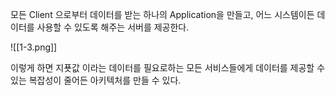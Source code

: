 
모든 Client 으로부터 데이터를 받는 하나의 Application을 만들고, 어느 시스템이든 데이터를 사용할 수 있도록 해주는 서버를 제공한다.


![[1-3.png]]

이렇게 하면 지푯값 이라는 데이터를 필요로하는 모든 서비스들에게 데이터를 제공할 수 있는 복잡성이 줄어든 아키텍처를 만들 수 있다.
